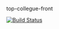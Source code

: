 top-collegue-front

[![Build Status](https://travis-ci.org/Tahrky/top-collegue-front.svg?branch=master)](https://travis-ci.org/Tahrky/top-collegue-front)
